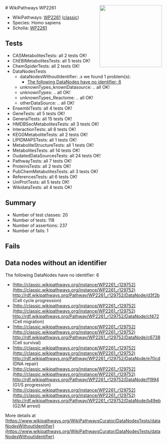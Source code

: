 <img style="float: right; width: 200px" src="https://upload.wikimedia.org/wikipedia/commons/thumb/8/83/Wplogo_with_text_500.png/640px-Wplogo_with_text_500.png" />
# WikiPathways WP2261

* WikiPathways: [WP2261](https://wikipathways.org/pathways/WP2261) ([classic](https://classic.wikipathways.org/instance/WP2261))
* Species: Homo sapiens
* Scholia: [WP2261](https://scholia.toolforge.org/wikipathways/WP2261)
## Tests
* CASMetabolitesTests: all 2 tests OK!
* ChEBIMetabolitesTests: all 5 tests OK!
* ChemSpiderTests: all 2 tests OK!
* DataNodesTests
    * dataNodesWithoutIdentifier: .x we found 1 problem(s):
        * [The following DataNodes have no identifier: 6](#d2d32fa5)
    * unknownTypes_knownDatasource: .. all OK!
    * unknownTypes: .. all OK!
    * unknownTypes_Reactome: .. all OK!
    * otherDataSource: .. all OK!
* EnsemblTests: all 4 tests OK!
* GeneTests: all 5 tests OK!
* GeneralTests: all 15 tests OK!
* HMDBSecMetabolitesTests: all 3 tests OK!
* InteractionTests: all 8 tests OK!
* KEGGMetaboliteTests: all 2 tests OK!
* LIPIDMAPSTests: all 1 tests OK!
* MetaboliteStructureTests: all 1 tests OK!
* MetabolitesTests: all 14 tests OK!
* OudatedDataSourcesTests: all 24 tests OK!
* PathwayTests: all 7 tests OK!
* ProteinsTests: all 2 tests OK!
* PubChemMetabolitesTests: all 3 tests OK!
* ReferencesTests: all 6 tests OK!
* UniProtTests: all 5 tests OK!
* WikidataTests: all 4 tests OK!


## Summary

* Number of test classes: 20
* Number of tests: 118
* Number of assertions: 237
* Number of fails: 1

## Fails

<a name="d2d32fa5" />

## Data nodes without an identifier

The following DataNodes have no identifier: 6

* [http://classic.wikipathways.org/instance/WP2261_r129752](http://classic.wikipathways.org/instance/WP2261_r129752) http://rdf.wikipathways.org/Pathway/WP2261_r129752/DataNode/d3f2b (Cell cycle progression)
* [http://classic.wikipathways.org/instance/WP2261_r129752](http://classic.wikipathways.org/instance/WP2261_r129752) http://rdf.wikipathways.org/Pathway/WP2261_r129752/DataNode/cf472 (Cell migration)
* [http://classic.wikipathways.org/instance/WP2261_r129752](http://classic.wikipathways.org/instance/WP2261_r129752) http://rdf.wikipathways.org/Pathway/WP2261_r129752/DataNode/c6738 (Cell survival)
* [http://classic.wikipathways.org/instance/WP2261_r129752](http://classic.wikipathways.org/instance/WP2261_r129752) http://rdf.wikipathways.org/Pathway/WP2261_r129752/DataNode/e70cd (DNA repair)
* [http://classic.wikipathways.org/instance/WP2261_r129752](http://classic.wikipathways.org/instance/WP2261_r129752) http://rdf.wikipathways.org/Pathway/WP2261_r129752/DataNode/f1994 (G1/S progression)
* [http://classic.wikipathways.org/instance/WP2261_r129752](http://classic.wikipathways.org/instance/WP2261_r129752) http://rdf.wikipathways.org/Pathway/WP2261_r129752/DataNode/b49eb (G2/M arrest)


More details at [https://www.wikipathways.org/WikiPathwaysCurator/DataNodesTests/dataNodesWithoutIdentifier](https://www.wikipathways.org/WikiPathwaysCurator/DataNodesTests/dataNodesWithoutIdentifier)

